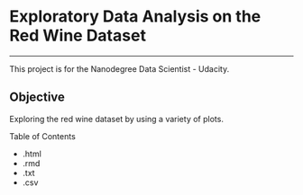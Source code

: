 # Exploratory Data Analysis on the Red Wine Dataset

* * *

This project is for the Nanodegree Data Scientist - Udacity. 

## Objective

Exploring the red wine dataset by using a variety of plots.

Table of Contents

- .html 
- .rmd
- .txt
- .csv
